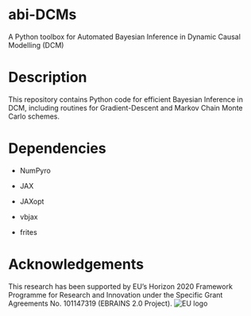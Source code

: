 # abi-DCMs
A Python toolbox for Automated Bayesian Inference in Dynamic Causal Modelling (DCM)

# Description

This repository contains Python code for efficient Bayesian Inference in DCM, including routines for Gradient-Descent and Markov Chain Monte Carlo schemes.

# Dependencies

- NumPyro

- JAX

- JAXopt

- vbjax

- frites


# Acknowledgements

This research has been supported by EU’s Horizon 2020 Framework Programme for Research and Innovation under the Specific Grant Agreements No. 101147319 (EBRAINS 2.0 Project).
![EU logo](./eu_logo.jpg)
